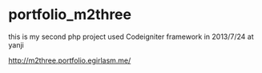 # portfolio_m2three
this is my second php project used Codeigniter framework in 2013/7/24 at yanji

http://m2three.portfolio.egirlasm.me/
